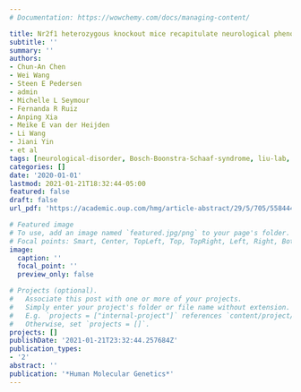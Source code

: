 ```yaml
---
# Documentation: https://wowchemy.com/docs/managing-content/

title: Nr2f1 heterozygous knockout mice recapitulate neurological phenotypes of Bosch-Boonstra-Schaaf optic atrophy syndrome and show impaired hippocampal synaptic plasticity
subtitle: ''
summary: ''
authors:
- Chun-An Chen
- Wei Wang
- Steen E Pedersen
- admin
- Michelle L Seymour
- Fernanda R Ruiz
- Anping Xia
- Meike E van der Heijden
- Li Wang
- Jiani Yin
- et al
tags: [neurological-disorder, Bosch-Boonstra-Schaaf-syndrome, liu-lab, zoghbi-lab]
categories: []
date: '2020-01-01'
lastmod: 2021-01-21T18:32:44-05:00
featured: false
draft: false
url_pdf: 'https://academic.oup.com/hmg/article-abstract/29/5/705/5584445'

# Featured image
# To use, add an image named `featured.jpg/png` to your page's folder.
# Focal points: Smart, Center, TopLeft, Top, TopRight, Left, Right, BottomLeft, Bottom, BottomRight.
image:
  caption: ''
  focal_point: ''
  preview_only: false

# Projects (optional).
#   Associate this post with one or more of your projects.
#   Simply enter your project's folder or file name without extension.
#   E.g. `projects = ["internal-project"]` references `content/project/deep-learning/index.md`.
#   Otherwise, set `projects = []`.
projects: []
publishDate: '2021-01-21T23:32:44.257684Z'
publication_types:
- '2'
abstract: ''
publication: '*Human Molecular Genetics*'
---
```

